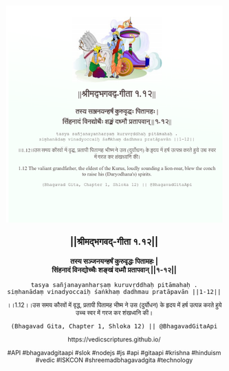 <img src="../../asset/BG_1_12.png"/>
<center><h2>||श्रीमद्‍भगवद्‍-गीता १.१२||</h2>
<h3>तस्य सञ्जनयन्हर्षं कुरुवृद्धः पितामहः |<br/>सिंहनादं विनद्योच्चैः शङ्खं दध्मौ प्रतापवान् ||१-१२||</h3>
<pre>tasya sañjanayanharṣaṃ kuruvṛddhaḥ pitāmahaḥ .<br/>siṃhanādaṃ vinadyoccaiḥ śaṅkhaṃ dadhmau pratāpavān ||1-12||</pre>
<p>।।1.12।।उस समय कौरवों में वृद्ध, प्रतापी पितामह भीष्म ने उस (दुर्योधन) के हृदय में हर्ष उत्पन्न करते हुये उच्च स्वर में गरज कर शंखध्वनि की।</p>
<pre>(Bhagavad Gita, Chapter 1, Shloka 12) || @BhagavadGitaApi</pre><p>https://vedicscriptures.github.io/</p><p>#API #bhagavadgitaapi #slok #nodejs #js #api #gitaapi #krishna #hinduism #vedic #ISKCON #shreemadbhagavadgita #technology</p></center>